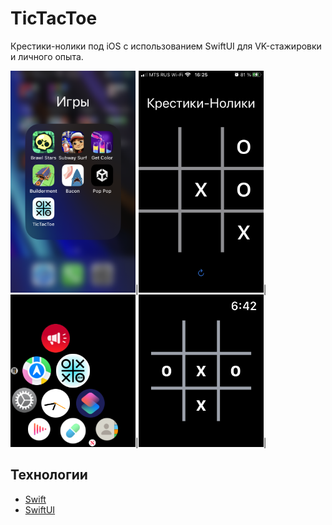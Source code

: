# TicTacToe
Крестики-нолики под iOS с использованием SwiftUI для VK-стажировки и личного опыта.

<img src="img/1.PNG" alt="MarineGEO circle logo" style="width:200px;"/>|<img src="img/2.PNG" alt="MarineGEO circle logo" style="width:200px;"/>|
<img src="img/3.png" alt="MarineGEO circle logo" style="width:200px;"/>|<img src="img/4.png" alt="MarineGEO circle logo" style="width:200px;"/>|

## Технологии
- [Swift](https://www.apple.com/ru/swift/)
- [SwiftUI](https://developer.apple.com/xcode/swiftui/)
